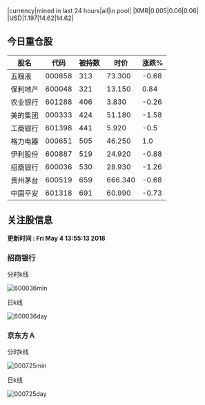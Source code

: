 |currency|mined in last 24 hours|all|in pool|
|XMR|0.005|0.06|0.06|
|USD|1.197|14.62|14.62|

## 今日重仓股 

|股名|代码|被持数|时价|涨跌%|
|---|---|---|---|---|
|五粮液|000858|313|73.300|-0.68|
|保利地产|600048|321|13.150|0.84|
|农业银行|601288|406|3.830|-0.26|
|美的集团|000333|424|51.180|-1.58|
|工商银行|601398|441|5.920|-0.5|
|格力电器|000651|505|46.250|1.0|
|伊利股份|600887|519|24.920|-0.88|
|招商银行|600036|530|28.930|-1.26|
|贵州茅台|600519|659|666.340|-0.68|
|中国平安|601318|691|60.990|-0.73|

## 关注股信息
**更新时间 : Fri May  4 13:55:13 2018**
### 招商银行 
分时k线

![600036min](http://image.sinajs.cn/newchart/min/n/sh600036.gif)

日k线

![600036day](http://image.sinajs.cn/newchart/daily/n/sh600036.gif)

### 京东方Ａ 
分时k线

![000725min](http://image.sinajs.cn/newchart/min/n/sz000725.gif)

日k线

![000725day](http://image.sinajs.cn/newchart/daily/n/sz000725.gif)
